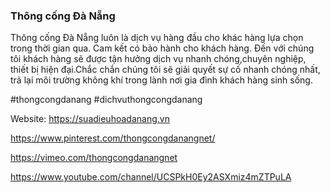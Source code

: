 ### Thông cống Đà Nẵng

Thông cống Đà Nẵng luôn là dịch vụ hàng đầu cho khác hàng lựa chọn trong thời gian qua. Cam kết có bảo hành cho khách hàng. Đến với chúng tôi khách hàng sẽ được tận hưởng dịch vụ nhanh chóng,chuyên nghiệp, thiết bị hiện đại.Chắc chắn chúng tôi sẽ giải quyết sự cố nhanh chóng nhất, trả lại môi trường không khí trong lành nơi gia đình khách hàng sinh sống.

 #thongcongdanang  #dichvuthongcongdanang 

Website: https://suadieuhoadanang.vn

https://www.pinterest.com/thongcongdanangnet/

https://vimeo.com/thongcongdanangnet

https://www.youtube.com/channel/UCSPkH0Ey2ASXmiz4mZTPuLA
